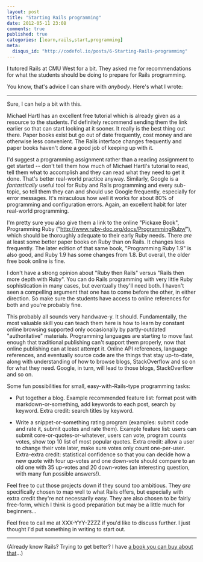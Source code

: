 ```yaml
---
layout: post
title: "Starting Rails programming"
date: 2012-05-11 23:08
comments: true
published: true
categories: [learn,rails,start,programming]
meta:
  disqus_id: "http://codefol.io/posts/6-Starting-Rails-programming"
---
```

I tutored Rails at CMU West for a bit.  They asked me for recommendations for what the students should be doing to prepare for Rails programming.

You know, that's advice I can share with *anybody*.  Here's what I wrote:

<hr/>

Sure, I can help a bit with this.

Michael Hartl has an excellent free tutorial which is already given as a resource to the students.  I'd definitely recommend sending them the link earlier so that can start looking at it sooner.  It really is the best thing out there.  Paper books exist but go out of date frequently, cost money and are otherwise less convenient.  The Rails interface changes frequently and paper books haven't done a good job of keeping up with it.

I'd suggest a programming assignment rather than a reading assignment to get started -- don't tell them how much of Michael Hartl's tutorial to read, tell them what to accomplish and they can read what they need to get it done.  That's better real-world practice anyway.  Similarly, Google is a *fantastically* useful tool for Ruby and Rails programming and every sub-topic, so tell them they can and should use Google frequently, especially for error messages.  It's miraculous how well it works for about 80% of programming and configuration errors.  Again, an excellent habit for later real-world programming.

I'm pretty sure you also give them a link to the online "Pickaxe Book", Programming Ruby ("http://www.ruby-doc.org/docs/ProgrammingRuby/"), which should be thoroughly adequate to their early Ruby needs.  There *are* at least some better paper books on Ruby than on Rails.  It changes less frequently.  The later edition of that same book, "Programming Ruby 1.9" is also good, and Ruby 1.9 has some changes from 1.8.  But overall, the older free book online is fine.

I don't have a strong opinion about "Ruby then Rails" versus "Rails then more depth with Ruby".  You can do Rails programming with very little Ruby sophistication in many cases, but eventually they'll need both.  I haven't seen a compelling argument that one has to come before the other, in either direction.  So make sure the students have access to online references for both and you're probably fine.

This probably all sounds very handwave-y.  It should.  Fundamentally, the most valuable skill you can teach them here is how to learn by constant online browsing supported only occasionally by partly-outdated "authoritative" materials.  Programming languages are starting to move fast enough that traditional publishing can't support them properly, now that online publishing can at least attempt it.  Online API references, language references, and eventually source code are the things that stay up-to-date, along with understanding of how to browse blogs, StackOverflow and so on for what they need.  Google, in turn, will lead to those blogs, StackOverflow and so on.

Some fun possibilities for small, easy-with-Rails-type programming tasks:

  * Put together a blog.  Example recommended feature list:  format post with markdown-or-something, add keywords to each post, search by keyword.  Extra credit: search titles by keyword.

  * Write a snippet-or-something rating program (examples: submit code and rate it, submit quotes and rate them).  Example feature list: users can submit core-or-quotes-or-whatever, users can vote, program counts votes, show top 10 list of most popular quotes.  Extra credit: allow a user to change their vote later, make sure votes only count one-per-user.  Extra-extra credit: statistical confidence so that you can decide how a new quote with four up-votes and one down-vote should compare to an old one with 35 up-votes and 20 down-votes (an interesting question, with many fun possible answers!).

Feel free to cut those projects down if they sound too ambitious.  They *are* specifically chosen to map well to what Rails offers, but especially with extra credit they're not necessarily easy.  They are also chosen to be fairly free-form, which I think is good preparation but may be a little much for beginners...

Feel free to call me at XXX-YYY-ZZZZ if you'd like to discuss further.  I just thought I'd put something in writing to start out.

<hr/>

(Already know Rails?  Trying to get better?  I have <a href="http://rebuilding-rails.com">a book you can buy about that</a>...)
